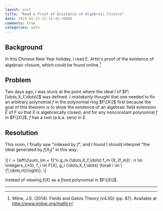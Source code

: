 ```yaml
---
layout: post
title: "Read a Proof of Existence of Algebraic Closure"
date: 2015-02-21 22:14:49 +0800
comments: true
categories: math
---
```


Background
---

In this Chinese New Year holiday, I read E. Artin's proof of the
existence of algebraic closure, which could be found online.[^milne]

Problem
---

Two days ago, I was stuck at the point where the ideal $I$ of
$F\[\dots,X_f,\dots\]$ was defined.  I *mistakenly* thought that one
needed to fix an arbitrary polynomial $f$ in the polynomial ring
$F\[X\]$ first because the goal of this theorem is to show the
existence of an algebraic field extension $E$ of $F$ so that $E$ is
algebraically closed, and for any nonconstant polynomial $f$ in
$F\[X\]$, $f$ has a root (a.k.a. zero) in $E$.

Resolution
---

This noon, I finally saw "indexed by $f$", and I found I should
interpret "the ideal generated by $f(X_f)$" in this way:

<div class="myeqn">
\[
I := \left\{\sum_{m = 1}^n g_m (\dots,X_f,\dots) f_m (X_{f_m}) : n \in
\integers_{>0}, f_i \in F[X], g_i (\dots,X_f,\dots) \forall i \in
\{1,\dots,n\}\right\},
\]
</div>

instead of viewing $f(X)$ as a *fixed* polynomial in $F\[X\]$.

---
[^milne]:
    Milne, J.S.  (2014).  Fields and Galois Theory (v4.50) (pp. 87).
    Available at <http://www.jmilne.org/math/>
